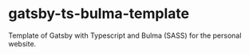 # gatsby-ts-bulma-template
Template of Gatsby with Typescript and Bulma (SASS) for the personal website.
